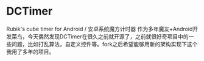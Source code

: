 # DCTimer
Rubik's cube timer for Android / 安卓系统魔方计时器
作为多年魔友+Android开发菜鸟，今天偶然发现DCTimer在很久之前就开源了，之前就很好奇项目中的一些问题，比如打乱算法，自定义控件等。fork之后希望能够用新的架构实现下这个我用了多年的项目。
